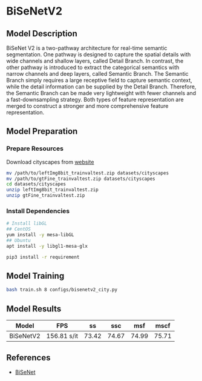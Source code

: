 # BiSeNetV2

## Model Description

BiSeNet V2 is a two-pathway architecture for real-time semantic segmentation. One pathway is designed to capture the
spatial details with wide channels and shallow layers, called Detail Branch. In contrast, the other pathway is
introduced to extract the categorical semantics with narrow channels and deep layers, called Semantic Branch. The
Semantic Branch simply requires a large receptive field to capture semantic context, while the detail information can be
supplied by the Detail Branch. Therefore, the Semantic Branch can be made very lightweight with fewer channels and a
fast-downsampling strategy. Both types of feature representation are merged to construct a stronger and more
comprehensive feature representation.

## Model Preparation

### Prepare Resources

Download cityscapes from [website](https://www.cityscapes-dataset.com/)

```bash
mv /path/to/leftImg8bit_trainvaltest.zip datasets/cityscapes
mv /path/to/gtFine_trainvaltest.zip datasets/cityscapes
cd datasets/cityscapes
unzip leftImg8bit_trainvaltest.zip
unzip gtFine_trainvaltest.zip
```

### Install Dependencies

```bash
# Install libGL
## CentOS
yum install -y mesa-libGL
## Ubuntu
apt install -y libgl1-mesa-glx

pip3 install -r requirement
```

## Model Training

```bash
bash train.sh 8 configs/bisenetv2_city.py
```

## Model Results

| Model     | FPS         | ss    | ssc   | msf   | mscf  |
|-----------|-------------|-------|-------|-------|-------|
| BiSeNetV2 | 156.81 s/it | 73.42 | 74.67 | 74.99 | 75.71 |

## References

- [BiSeNet](https://github.com/CoinCheung/BiSeNet/tree/master)
